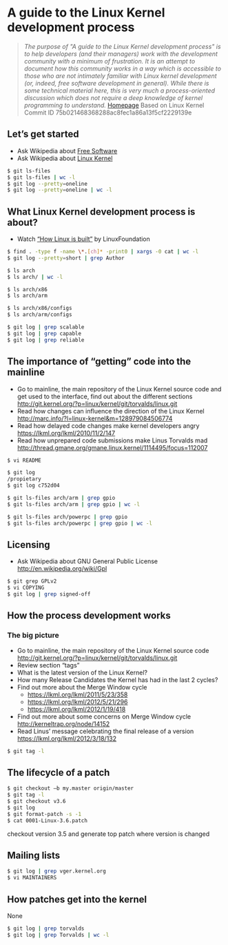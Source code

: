 # A guide to the Linux Kernel development process

> _The purpose of "A guide to the Linux Kernel development process" is to help developers (and their managers) work with the development community with a minimum of frustration.  It is an attempt to document how this community works in a way which is accessible to those who are not intimately familiar with Linux kernel development (or, indeed, free software development in general). While there is some technical material here, this is very much a process-oriented
discussion which does not require a deep knowledge of kernel programming to understand._ [Homepage](https://git.kernel.org/pub/scm/linux/kernel/git/torvalds/linux.git/tree/Documentation/process) Based on Linux Kernel Commit ID 75b021468368288ac8fec1a86a13f5cf2229139e

## Let’s get started

- Ask Wikipedia about [Free Software](http://en.wikipedia.org/wiki/Free_software)
- Ask Wikipedia about [Linux Kernel](http://en.wikipedia.org/wiki/Linux_Kernel)

```sh
$ git ls-files
$ git ls-files | wc -l
$ git log --pretty=oneline
$ git log --pretty=oneline | wc -l
```

## What Linux Kernel development process is about?

- Watch [“How Linux is built”](http://www.youtube.com/watch?v=yVpbFMhOAwE) by LinuxFoundation

```sh
$ find . -type f -name \*.[ch]* -print0 | xargs -0 cat | wc -l
$ git log --pretty=short | grep Author
```

```sh
$ ls arch
$ ls arch/ | wc -l

$ ls arch/x86
$ ls arch/arm

$ ls arch/x86/configs
$ ls arch/arm/configs
```

```sh
$ git log | grep scalable
$ git log | grep capable
$ git log | grep reliable
```

## The importance of “getting” code into the mainline

- Go to mainline, the main repository of the Linux Kernel source code and get used to the interface, find out about the different sections http://git.kernel.org/?p=linux/kernel/git/torvalds/linux.git
- Read how changes can influence the direction of the Linux Kernel http://marc.info/?l=linux-kernel&m=128979084506774
- Read how delayed code changes make kernel developers angry 
https://lkml.org/lkml/2010/11/2/147
- Read how unprepared code submissions make Linus Torvalds mad 
http://thread.gmane.org/gmane.linux.kernel/1114495/focus=112007

```sh
$ vi README

$ git log
/propietary
$ git log c752d04

$ git ls-files arch/arm | grep gpio
$ git ls-files arch/arm | grep gpio | wc -l

$ git ls-files arch/powerpc | grep gpio
$ git ls-files arch/powerpc | grep gpio | wc -l
```

## Licensing

- Ask Wikipedia about GNU General Public License http://en.wikipedia.org/wiki/Gpl

```sh
$ git grep GPLv2
$ vi COPYING
$ git log | grep signed-off
```

## How the process development works

### The big picture

- Go to mainline, the main repository of the Linux Kernel source code
http://git.kernel.org/?p=linux/kernel/git/torvalds/linux.git
- Review section “tags”
- What is the latest version of the Linux Kernel?
- How many Release Candidates the Kernel has had in the last 2 cycles?
- Find out more about the Merge Window cycle
  - https://lkml.org/lkml/2011/5/23/358
  - https://lkml.org/lkml/2012/5/21/296
  - https://lkml.org/lkml/2012/1/19/418
- Find out more about some concerns on Merge Window cycle
http://kerneltrap.org/node/14152
- Read Linus’ message celebrating the final release of a version
https://lkml.org/lkml/2012/3/18/132

```sh
$ git tag -l
```

## The lifecycle of a patch

```sh
$ git checkout –b my.master origin/master
$ git tag -l
$ git checkout v3.6
$ git log
$ git format-patch -s -1
$ cat 0001-Linux-3.6.patch
```

checkout version 3.5 and generate top patch where version is changed

## Mailing lists

```sh
$ git log | grep vger.kernel.org
$ vi MAINTAINERS
```

## How patches get into the kernel

None

```sh
$ git log | grep torvalds
$ git log | grep Torvalds | wc -l
```

